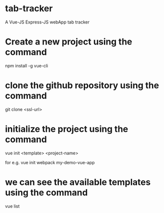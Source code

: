 # tab-tracker
  A Vue-JS Express-JS webApp tab tracker

# Create a new project using the command

  npm install -g vue-cli

# clone the github repository using the command

  git clone \<ssl-url\>
  

# initialize the project using the command

  vue init \<template\> \<project-name\>

  for e.g. vue init webpack my-demo-vue-app

# we can see the available templates using the command

  vue list

